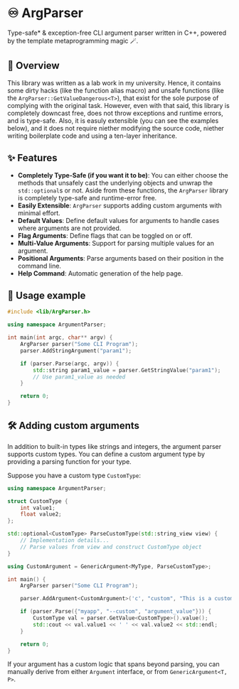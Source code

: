 # ♾ ArgParser

Type-safe\* & exception-free CLI argument parser written in C++, powered by the template metaprogramming magic 🪄.

## 🧐 Overview

This library was written as a lab work in my university. Hence, it contains some dirty hacks (like the function alias macro) and unsafe functions (like the `ArgParser::GetValueDangerous<T>`), that exist for the sole purpose of complying with the original task. However, even with that said, this library is completely downcast free, does not throw exceptions and runtime errors, and is type-safe. Also, it is easuly extensible (you can see the examples below), and it does not require niether modifying the source code, niether writing boilerplate code and using a ten-layer inheritance.

## ✨ Features

- **Completely Type-Safe (if you want it to be)**: You can either choose the methods that unsafely cast the underlying objects and unwrap the `std::optional`s or not. Aside from these functions, the `ArgParser` library is completely type-safe and runtime-error free.
- **Easily Extensible**: `ArgParser` supports adding custom arguments with minimal effort.
- **Default Values**: Define default values for arguments to handle cases where arguments are not provided.
- **Flag Arguments**: Define flags that can be toggled on or off.
- **Multi-Value Arguments**: Support for parsing multiple values for an argument.
- **Positional Arguments**: Parse arguments based on their position in the command line.
- **Help Command**: Automatic generation of the help page.

## 🚀 Usage example

```cpp
#include <lib/ArgParser.h>

using namespace ArgumentParser;

int main(int argc, char** argv) {
    ArgParser parser("Some CLI Program");
    parser.AddStringArgument("param1");

    if (parser.Parse(argc, argv)) {
        std::string param1_value = parser.GetStringValue("param1");
        // Use param1_value as needed
    }

    return 0;
}
```

## 🛠️ Adding custom arguments

In addition to built-in types like strings and integers, the argument parser supports custom types. You can define a custom argument type by providing a parsing function for your type.

Suppose you have a custom type `CustomType`:

```cpp
using namespace ArgumentParser;

struct CustomType {
    int value1;
    float value2;
};

std::optional<CustomType> ParseCustomType(std::string_view view) {
    // Implementation details...
    // Parse values from view and construct CustomType object
}

using CustomArgument = GenericArgument<MyType, ParseCustomType>;

int main() {
    ArgParser parser("Some CLI Program");

    parser.AddArgument<CustomArgument>('c', "custom", "This is a custom argument!");

    if (parser.Parse({"myapp", "--custom", "argument_value"})) {
        CustomType val = parser.GetValue<CustomType>().value();
        std::cout << val.value1 << ' ' << val.value2 << std::endl;
    }

    return 0;
}
```

If your argument has a custom logic that spans beyond parsing, you can manually derive from either `Argument` interface, or from `GenericArgument<T, P>`.
